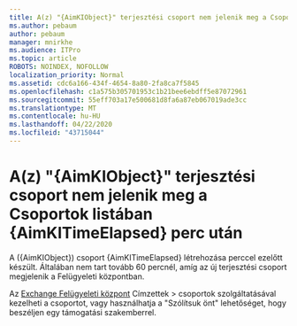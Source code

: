 ```yaml
---
title: A(z) "{AimKIObject}" terjesztési csoport nem jelenik meg a Csoportok listában {AimKITimeElapsed} perc után
ms.author: pebaum
author: pebaum
manager: mnirkhe
ms.audience: ITPro
ms.topic: article
ROBOTS: NOINDEX, NOFOLLOW
localization_priority: Normal
ms.assetid: cdc6a166-434f-4654-8a80-2fa8ca7f5845
ms.openlocfilehash: c1a575b305701953c1b21bee6ebdff5e87072961
ms.sourcegitcommit: 55eff703a17e500681d8fa6a87eb067019ade3cc
ms.translationtype: MT
ms.contentlocale: hu-HU
ms.lasthandoff: 04/22/2020
ms.locfileid: "43715044"
---
```

# <a name="distribution-group-aimkiobject-not-showing-in-groups-list-after-aimkitimeelapsed-minutes"></a>A(z) "{AimKIObject}" terjesztési csoport nem jelenik meg a Csoportok listában {AimKITimeElapsed} perc után

A ({AimKIObject}) csoport {AimKITimeElapsed} létrehozása perccel ezelőtt készült. Általában nem tart tovább 60 percnél, amíg az új terjesztési csoport megjelenik a Felügyeleti központban.
  
Az [Exchange Felügyeleti központ](https://outlook.office365.com/ecp/?rfr=Admin_o365&amp;exsvurl=1&amp;mkt=en-US.aspx) Címzettek > csoportok szolgáltatásával kezelheti a csoportot, vagy használhatja a "Szólítsuk önt" lehetőséget, hogy beszéljen egy támogatási szakemberrel. 
  